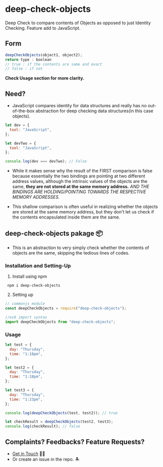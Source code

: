 # deep-check-objects

Deep Check to compare contents of Objects as opposed to just Identity Checking. Feature add to JavaScript.

## Form

```js
deepCheckObjects(object1, object2);
return type : boolean
// true : if the contents are same and exact
// false : if not
```

**Check Usage section for more clarity.**

## Need?

- JavaScript compares identity for data structures and really has no out-of-the-box abstraction for deep checking data structures(in this case objects).

```js
let dev = {
  tool: "JavaScript",
};

let devTwo = {
  tool: "JavaScript",
};

console.log(dev === devTwo); // False
```

- While it makes sense why the result of the FIRST comparison is false because essentially the two bindings are pointing at two different address values, although the intrinsic values of the objects are the same, **they are not stored at the same memory address.**
  _AND THE BINDINGS ARE HOLDING/POINTING TOWARDS THE RESPECTIVE MEMORY ADDRESSES._

- This shallow comparison is often useful in realizing whether the objects are stored at the same memory address, but they don't let us check if the contents encapsulated inside them are the same.

## deep-check-objects pakage 📦

- This is an abstraction to very simply check whether the contents of objects are the same, skipping the tedious lines of codes.

### Installation and Setting-Up

1. Install using npm

` npm i deep-check-objects`

2. Setting up

```js
// commonjs module
const deepCheckObjects = require("deep-check-objects");

//es6 import syntax
import deepCheckObjects from "deep-check-objects";
```

### Usage

```js
let test = {
  day: "Thursday",
  time: "1:18pm",
};

let test2 = {
  day: "Thursday",
  time: "1:18pm",
};

let test3 = {
  day: "Thursday",
  time: "1:23pm",
};

console.log(deepCheckObjects(test, test2)); // true

let checkResult = deepCheckObjects(test2, test3);
console.log(checkResult); // false
```

## Complaints? Feedbacks? Feature Requests?

- [Get in Touch](https://linkfolio-dee.netlify.app) 🧙‍♂️
- Or create an issue in the repo. 🏝
